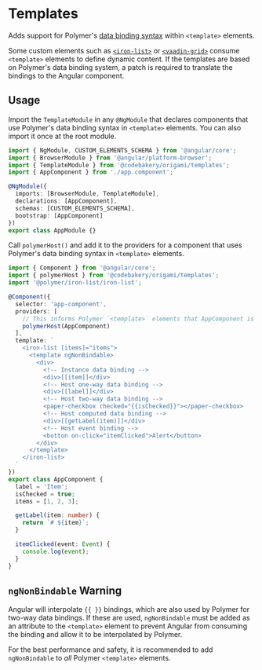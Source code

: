 # Templates

Adds support for Polymer's [data binding syntax](https://www.polymer-project.org/3.0/docs/devguide/data-binding) within `<template>` elements.

Some custom elements such as [`<iron-list>`](https://github.com/PolymerElements/iron-list) or [`<vaadin-grid>`](https://github.com/vaadin/vaadin-grid) consume `<template>` elements to define dynamic content. If the templates are based on Polymer's data binding system, a patch is required to translate the bindings to the Angular component.

## Usage

Import the `TemplateModule` in any `@NgModule` that declares components that use Polymer's data binding syntax in `<template>` elements. You can also import it once at the root module.

```ts
import { NgModule, CUSTOM_ELEMENTS_SCHEMA } from '@angular/core';
import { BrowserModule } from '@angular/platform-browser';
import { TemplateModule } from '@codebakery/origami/templates';
import { AppComponent } from './app.component';

@NgModule({
  imports: [BrowserModule, TemplateModule],
  declarations: [AppComponent],
  schemas: [CUSTOM_ELEMENTS_SCHEMA],
  bootstrap: [AppComponent]
})
export class AppModule {}
```

Call `polymerHost()` and add it to the providers for a component that uses Polymer's data binding syntax in `<template>` elements.

```ts
import { Component } from '@angular/core';
import { polymerHost } from '@codebakery/origami/templates';
import '@polymer/iron-list/iron-list';

@Component({
  selector: 'app-component',
  providers: [
    // This informs Polymer `<template>` elements that AppComponent is the host
    polymerHost(AppComponent)
  ],
  template: `
    <iron-list [items]="items">
      <template ngNonBindable>
        <div>
          <!-- Instance data binding -->
          <div>[[item]]</div>
          <!-- Host one-way data binding -->
          <div>[[label]]</div>
          <!-- Host two-way data binding -->
          <paper-checkbox checked="{{isChecked}}"></paper-checkbox>
          <!-- Host computed data binding -->
          <div>[[getLabel(item)]]</div>
          <!-- Host event binding -->
          <button on-click="itemClicked">Alert</button>
        </div>
      </template>
    </iron-list>
  `
})
export class AppComponent {
  label = 'Item';
  isChecked = true;
  items = [1, 2, 3];

  getLabel(item: number) {
    return `# ${item}`;
  }

  itemClicked(event: Event) {
    console.log(event);
  }
}
```

## `ngNonBindable` Warning

Angular will interpolate `{{ }}` bindings, which are also used by Polymer for two-way data bindings. If these are used, `ngNonBindable` must be added as an attribute to the `<template>` element to prevent Angular from consuming the binding and allow it to be interpolated by Polymer.

For the best performance and safety, it is recommended to add `ngNonBindable` to _all_ Polymer `<template>` elements.
